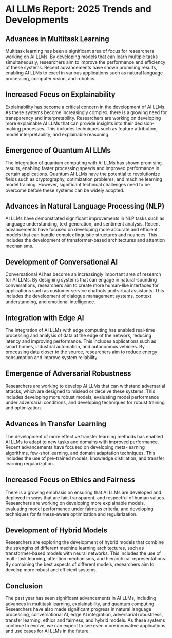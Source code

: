# AI LLMs Report: 2025 Trends and Developments

## Advances in Multitask Learning
Multitask learning has been a significant area of focus for researchers working on AI LLMs. By developing models that can learn multiple tasks simultaneously, researchers aim to improve the performance and efficiency of these systems. Recent advancements have shown promising results, enabling AI LLMs to excel in various applications such as natural language processing, computer vision, and robotics.

## Increased Focus on Explainability
Explainability has become a critical concern in the development of AI LLMs. As these systems become increasingly complex, there is a growing need for transparency and interpretability. Researchers are working on developing more explainable AI LLMs that can provide insights into their decision-making processes. This includes techniques such as feature attribution, model interpretability, and explainable reasoning.

## Emergence of Quantum AI LLMs
The integration of quantum computing with AI LLMs has shown promising results, enabling faster processing speeds and improved performance in certain applications. Quantum AI LLMs have the potential to revolutionize fields such as cryptography, optimization problems, and machine learning model training. However, significant technical challenges need to be overcome before these systems can be widely adopted.

## Advances in Natural Language Processing (NLP)
AI LLMs have demonstrated significant improvements in NLP tasks such as language understanding, text generation, and sentiment analysis. Recent advancements have focused on developing more accurate and efficient models that can handle complex linguistic structures and nuances. This includes the development of transformer-based architectures and attention mechanisms.

## Development of Conversational AI
Conversational AI has become an increasingly important area of research for AI LLMs. By designing systems that can engage in natural-sounding conversations, researchers aim to create more human-like interfaces for applications such as customer service chatbots and virtual assistants. This includes the development of dialogue management systems, context understanding, and emotional intelligence.

## Integration with Edge AI
The integration of AI LLMs with edge computing has enabled real-time processing and analysis of data at the edge of the network, reducing latency and improving performance. This includes applications such as smart homes, industrial automation, and autonomous vehicles. By processing data closer to the source, researchers aim to reduce energy consumption and improve system reliability.

## Emergence of Adversarial Robustness
Researchers are working to develop AI LLMs that can withstand adversarial attacks, which are designed to mislead or deceive these systems. This includes developing more robust models, evaluating model performance under adversarial conditions, and developing techniques for robust training and optimization.

## Advances in Transfer Learning
The development of more effective transfer learning methods has enabled AI LLMs to adapt to new tasks and domains with improved performance. Recent advancements have focused on developing meta-learning algorithms, few-shot learning, and domain adaptation techniques. This includes the use of pre-trained models, knowledge distillation, and transfer learning regularization.

## Increased Focus on Ethics and Fairness
There is a growing emphasis on ensuring that AI LLMs are developed and deployed in ways that are fair, transparent, and respectful of human values. Researchers are working on developing more explainable models, evaluating model performance under fairness criteria, and developing techniques for fairness-aware optimization and regularization.

## Development of Hybrid Models
Researchers are exploring the development of hybrid models that combine the strengths of different machine learning architectures, such as transformer-based models with neural networks. This includes the use of multi-task learning, attention mechanisms, and hierarchical representations. By combining the best aspects of different models, researchers aim to develop more robust and efficient systems.

## Conclusion
The past year has seen significant advancements in AI LLMs, including advances in multitask learning, explainability, and quantum computing. Researchers have also made significant progress in natural language processing, conversational AI, edge AI integration, adversarial robustness, transfer learning, ethics and fairness, and hybrid models. As these systems continue to evolve, we can expect to see even more innovative applications and use cases for AI LLMs in the future.